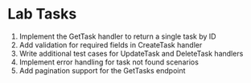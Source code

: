 # Lab Tasks

1. Implement the GetTask handler to return a single task by ID
2. Add validation for required fields in CreateTask handler
3. Write additional test cases for UpdateTask and DeleteTask handlers
4. Implement error handling for task not found scenarios
5. Add pagination support for the GetTasks endpoint
